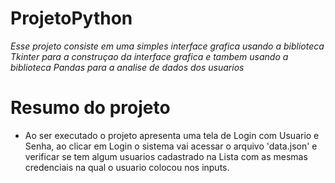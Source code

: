 # ProjetoPython

*Esse projeto consiste em uma simples interface grafica usando a biblioteca Tkinter para a construçao da interface grafica e tambem usando a biblioteca Pandas para a analise de dados dos usuarios* 

# Resumo do projeto 

- Ao ser executado o projeto apresenta uma tela de Login com Usuario e Senha, ao clicar em Login o sistema vai acessar o arquivo 'data.json' e verificar se tem algum usuarios cadastrado na Lista com as mesmas credenciais na qual o usuario colocou nos inputs.
